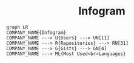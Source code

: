 <h1 align="center">Infogram</h1>

```mermaid
graph LR
COMPANY_NAME{Infogram}
COMPANY_NAME ---> U{Users} ---> UN[11]
COMPANY_NAME ---> R{Repositories} ---> RN[31]
COMPANY_NAME ---> G{Gists} ---> GN[4]
COMPANY_NAME ---> ML{Most Used<br>Languages}
```
